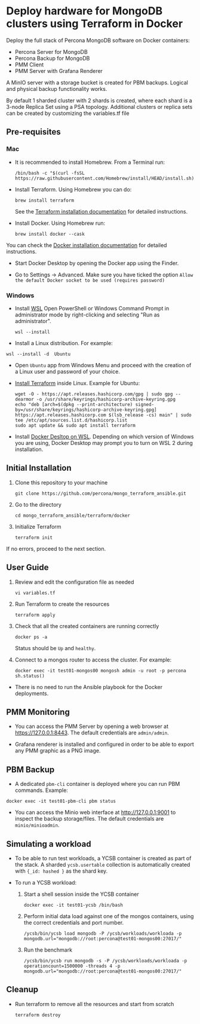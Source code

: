 # Deploy hardware for MongoDB clusters using Terraform in Docker

Deploy the full stack of Percona MongoDB software on Docker containers:

- Percona Server for MongoDB
- Percona Backup for MongoDB
- PMM Client
- PMM Server with Grafana Renderer

A MinIO server with a storage bucket is created for PBM backups. Logical and physical backup functionality works. 

By default 1 sharded cluster with 2 shards is created, where each shard is a 3-node Replica Set using a PSA topology. Additional clusters or replica sets can be created by customizing the variables.tf file

## Pre-requisites

### Mac

- It is recommended to install Homebrew. From a Terminal run:
  
  ```
  /bin/bash -c "$(curl -fsSL https://raw.githubusercontent.com/Homebrew/install/HEAD/install.sh)"
  ```

- Install Terraform. Using Homebrew you can do:
  
  ```
  brew install terraform
  ```
  
  See the [Terraform installation documentation](https://developer.hashicorp.com/terraform/tutorials/aws-get-started/install-cli#install-terraform) for detailed instructions.

- Install Docker. Using Homebrew run:
  
  ```
  brew install docker --cask
  ```

You can check the [Docker installation documentation](https://docs.docker.com/engine/install/) for detailed instructions.

- Start Docker Desktop by opening the Docker app using the Finder.

- Go to Settings -> Advanced. Make sure you have ticked the option `Allow the default Docker socket to be used (requires password)`

### Windows

- Install [WSL](https://learn.microsoft.com/en-us/windows/wsl/install)
  Open PowerShell or Windows Command Prompt in administrator mode by right-clicking and selecting "Run as administrator".

  ```
  wsl --install
  ```

- Install a Linux distribution. For example:
```
wsl --install -d  Ubuntu
```

- Open `Ubuntu` app from Windows Menu and proceed with the creation of a Linux user and password of your choice.

- [Install Terraform](https://developer.hashicorp.com/terraform/install) inside Linux. Example for Ubuntu:

  ```
  wget -O - https://apt.releases.hashicorp.com/gpg | sudo gpg --dearmor -o /usr/share/keyrings/hashicorp-archive-keyring.gpg
  echo "deb [arch=$(dpkg --print-architecture) signed-by=/usr/share/keyrings/hashicorp-archive-keyring.gpg] https://apt.releases.hashicorp.com $(lsb_release -cs) main" | sudo tee /etc/apt/sources.list.d/hashicorp.list
  sudo apt update && sudo apt install terraform
  ```

- Install [Docker Desltop on WSL](https://docs.docker.com/desktop/features/wsl/#turn-on-docker-desktop-wsl-2). Depending on which version of Windows you are using, Docker Desktop may prompt you to turn on WSL 2 during installation.


## Initial Installation

1. Clone this repository to your machine

    ```
    git clone https://github.com/percona/mongo_terraform_ansible.git
    ```

2. Go to the directory
    
    ```
    cd mongo_terraform_ansible/terraform/docker
    ```

3. Initialize Terraform 

    ```
    terraform init
    ```

If no errors, proceed to the next section.

## User Guide

1. Review and edit the configuration file as needed


    ```
    vi variables.tf
    ```

2. Run Terraform to create the resources

    ```
    terraform apply
    ``` 

3. Check that all the created containers are running correctly

    ```
    docker ps -a
    ```
    Status should be `Up` and `healthy`.

4. Connect to a mongos router to access the cluster. For example:

    ```
    docker exec -it test01-mongos00 mongosh admin -u root -p percona
    sh.status()
    ```

- There is no need to run the Ansible playbook for the Docker deployments.

## PMM Monitoring

- You can access the PMM Server by opening a web browser at https://127.0.0.1:8443. The default credentials are `admin/admin`.

- Grafana renderer is installed and configured in order to be able to export any PMM graphic as a PNG image.

## PBM Backup

- A dedicated `pbm-cli` container is deployed where you can run PBM commands. Example:

```
docker exec -it test01-pbm-cli pbm status
```

- You can access the Minio web interface at http://127.0.0.1:9001 to inspect the backup storage/files. The default credentials are `minio/minioadmin`.

## Simulating a workload

- To be able to run test workloads, a YCSB container is created as part of the stack. A sharded `ycsb.usertable` collection is automatically created with `{_id: hashed }` as the shard key. 

- To run a YCSB workload:

  1. Start a shell session inside the YCSB container

     ```
     docker exec -it test01-ycsb /bin/bash
     ```

  2. Perform initial data load against one of the mongos containers, using the correct credentials and port number.

     ```
     /ycsb/bin/ycsb load mongodb -P /ycsb/workloads/workloada -p mongodb.url="mongodb://root:percona@test01-mongos00:27017/"
     ```

  3. Run the benchmark

     ```
     /ycsb/bin/ycsb run mongodb -s -P /ycsb/workloads/workloada -p operationcount=1500000 -threads 4 -p mongodb.url="mongodb://root:percona@test01-mongos00:27017/"
     ```

## Cleanup

- Run terraform to remove all the resources and start from scratch

  ```
  terraform destroy
  ```
